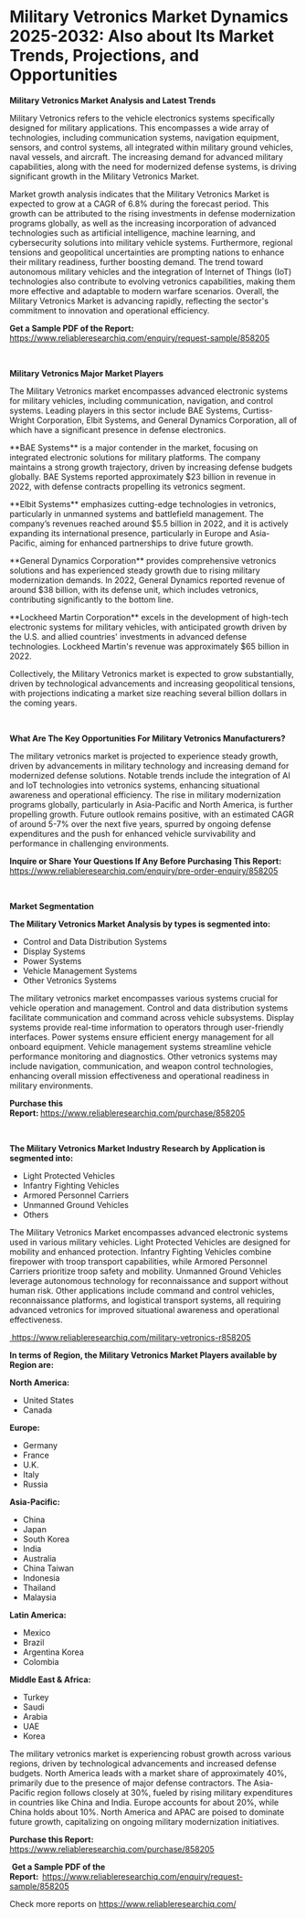 <p><h1>Military Vetronics Market Dynamics 2025-2032: Also about Its Market Trends, Projections, and Opportunities</h1></p><p><strong>Military Vetronics Market Analysis and Latest Trends</strong></p>
<p><p>Military Vetronics refers to the vehicle electronics systems specifically designed for military applications. This encompasses a wide array of technologies, including communication systems, navigation equipment, sensors, and control systems, all integrated within military ground vehicles, naval vessels, and aircraft. The increasing demand for advanced military capabilities, along with the need for modernized defense systems, is driving significant growth in the Military Vetronics Market.</p><p>Market growth analysis indicates that the Military Vetronics Market is expected to grow at a CAGR of 6.8% during the forecast period. This growth can be attributed to the rising investments in defense modernization programs globally, as well as the increasing incorporation of advanced technologies such as artificial intelligence, machine learning, and cybersecurity solutions into military vehicle systems. Furthermore, regional tensions and geopolitical uncertainties are prompting nations to enhance their military readiness, further boosting demand. The trend toward autonomous military vehicles and the integration of Internet of Things (IoT) technologies also contribute to evolving vetronics capabilities, making them more effective and adaptable to modern warfare scenarios. Overall, the Military Vetronics Market is advancing rapidly, reflecting the sector's commitment to innovation and operational efficiency.</p></p>
<p><strong>Get a Sample PDF of the Report:&nbsp;</strong> <a href="https://www.reliableresearchiq.com/enquiry/request-sample/858205?utm_campaign=3259&utm_medium=2&utm_source=Github&utm_content=ia&utm_term=08042025&utm_id=military-vetronics">https://www.reliableresearchiq.com/enquiry/request-sample/858205</a></p>
<p>&nbsp;</p>
<p><strong>Military Vetronics Major Market Players</strong></p>
<p><p>The Military Vetronics market encompasses advanced electronic systems for military vehicles, including communication, navigation, and control systems. Leading players in this sector include BAE Systems, Curtiss-Wright Corporation, Elbit Systems, and General Dynamics Corporation, all of which have a significant presence in defense electronics.</p><p>**BAE Systems** is a major contender in the market, focusing on integrated electronic solutions for military platforms. The company maintains a strong growth trajectory, driven by increasing defense budgets globally. BAE Systems reported approximately $23 billion in revenue in 2022, with defense contracts propelling its vetronics segment.</p><p>**Elbit Systems** emphasizes cutting-edge technologies in vetronics, particularly in unmanned systems and battlefield management. The company’s revenues reached around $5.5 billion in 2022, and it is actively expanding its international presence, particularly in Europe and Asia-Pacific, aiming for enhanced partnerships to drive future growth.</p><p>**General Dynamics Corporation** provides comprehensive vetronics solutions and has experienced steady growth due to rising military modernization demands. In 2022, General Dynamics reported revenue of around $38 billion, with its defense unit, which includes vetronics, contributing significantly to the bottom line.</p><p>**Lockheed Martin Corporation** excels in the development of high-tech electronic systems for military vehicles, with anticipated growth driven by the U.S. and allied countries' investments in advanced defense technologies. Lockheed Martin's revenue was approximately $65 billion in 2022.</p><p>Collectively, the Military Vetronics market is expected to grow substantially, driven by technological advancements and increasing geopolitical tensions, with projections indicating a market size reaching several billion dollars in the coming years.</p></p>
<p>&nbsp;</p>
<p><strong>What Are The Key Opportunities For Military Vetronics Manufacturers?</strong></p>
<p><p>The military vetronics market is projected to experience steady growth, driven by advancements in military technology and increasing demand for modernized defense solutions. Notable trends include the integration of AI and IoT technologies into vetronics systems, enhancing situational awareness and operational efficiency. The rise in military modernization programs globally, particularly in Asia-Pacific and North America, is further propelling growth. Future outlook remains positive, with an estimated CAGR of around 5-7% over the next five years, spurred by ongoing defense expenditures and the push for enhanced vehicle survivability and performance in challenging environments.</p></p>
<p><strong>Inquire or Share Your Questions If Any Before Purchasing This Report:</strong> <a href="https://www.reliableresearchiq.com/enquiry/pre-order-enquiry/858205?utm_campaign=3259&utm_medium=2&utm_source=Github&utm_content=ia&utm_term=08042025&utm_id=military-vetronics">https://www.reliableresearchiq.com/enquiry/pre-order-enquiry/858205</a></p>
<p>&nbsp;</p>
<p><strong>Market Segmentation</strong></p>
<p><strong>The Military Vetronics Market Analysis by types is segmented into:</strong></p>
<p><ul><li>Control and Data Distribution Systems</li><li>Display Systems</li><li>Power Systems</li><li>Vehicle Management Systems</li><li>Other Vetronics Systems</li></ul></p>
<p><p>The military vetronics market encompasses various systems crucial for vehicle operation and management. Control and data distribution systems facilitate communication and command across vehicle subsystems. Display systems provide real-time information to operators through user-friendly interfaces. Power systems ensure efficient energy management for all onboard equipment. Vehicle management systems streamline vehicle performance monitoring and diagnostics. Other vetronics systems may include navigation, communication, and weapon control technologies, enhancing overall mission effectiveness and operational readiness in military environments.</p></p>
<p><strong>Purchase this Report:&nbsp;</strong><a href="https://www.reliableresearchiq.com/purchase/858205?utm_campaign=3259&utm_medium=2&utm_source=Github&utm_content=ia&utm_term=08042025&utm_id=military-vetronics">https://www.reliableresearchiq.com/purchase/858205</a></p>
<p>&nbsp;</p>
<p><strong>The Military Vetronics Market Industry Research by Application is segmented into:</strong></p>
<p><ul><li>Light Protected Vehicles</li><li>Infantry Fighting Vehicles</li><li>Armored Personnel Carriers</li><li>Unmanned Ground Vehicles</li><li>Others</li></ul></p>
<p><p>The Military Vetronics Market encompasses advanced electronic systems used in various military vehicles. Light Protected Vehicles are designed for mobility and enhanced protection. Infantry Fighting Vehicles combine firepower with troop transport capabilities, while Armored Personnel Carriers prioritize troop safety and mobility. Unmanned Ground Vehicles leverage autonomous technology for reconnaissance and support without human risk. Other applications include command and control vehicles, reconnaissance platforms, and logistical transport systems, all requiring advanced vetronics for improved situational awareness and operational effectiveness.</p></p>
<p><a href="https://www.reliableresearchiq.com/military-vetronics-r858205?utm_campaign=3259&utm_medium=2&utm_source=Github&utm_content=ia&utm_term=08042025&utm_id=military-vetronics">&nbsp;https://www.reliableresearchiq.com/military-vetronics-r858205</a></p>
<p><strong>In terms of Region, the Military Vetronics Market Players available by Region are:</strong></p>
<p>
    <p> <strong> North America: </strong>
        <ul>
            <li>United States</li>
            <li>Canada</li>
        </ul>
        </p> 
    <p> <strong> Europe: </strong>
        <ul>
            <li>Germany</li>
            <li>France</li>
            <li>U.K.</li>
            <li>Italy</li>
            <li>Russia</li>
        </ul>
        </p> 
    <p> <strong> Asia-Pacific: </strong>
        <ul>
            <li>China</li>
            <li>Japan</li>
            <li>South Korea</li>
            <li>India</li>
            <li>Australia</li>
            <li>China Taiwan</li>
            <li>Indonesia</li>
            <li>Thailand</li>
            <li>Malaysia</li>
        </ul>
        </p> 
    <p> <strong> Latin America: </strong>
        <ul>
            <li>Mexico</li>
            <li>Brazil</li>
            <li>Argentina Korea</li>
            <li>Colombia</li>
        </ul>
        </p> 
    <p> <strong> Middle East & Africa: </strong>
        <ul>
            <li>Turkey</li>
            <li>Saudi</li>
            <li>Arabia</li>
            <li>UAE</li>
            <li>Korea</li>
        </ul>
    </p>
    </p>
<p><p>The military vetronics market is experiencing robust growth across various regions, driven by technological advancements and increased defense budgets. North America leads with a market share of approximately 40%, primarily due to the presence of major defense contractors. The Asia-Pacific region follows closely at 30%, fueled by rising military expenditures in countries like China and India. Europe accounts for about 20%, while China holds about 10%. North America and APAC are poised to dominate future growth, capitalizing on ongoing military modernization initiatives.</p></p>
<p><strong>Purchase this Report: </strong><a href="https://www.reliableresearchiq.com/purchase/858205?utm_campaign=3259&utm_medium=2&utm_source=Github&utm_content=ia&utm_term=08042025&utm_id=military-vetronics">https://www.reliableresearchiq.com/purchase/858205</a></p>
<p>&nbsp;<strong>Get a Sample PDF of the Report:&nbsp;&nbsp;</strong><a href="https://www.reliableresearchiq.com/enquiry/request-sample/858205?utm_campaign=3259&utm_medium=2&utm_source=Github&utm_content=ia&utm_term=08042025&utm_id=military-vetronics">https://www.reliableresearchiq.com/enquiry/request-sample/858205</a></p>
<p><strong></strong></p>
<p>Check more reports on <a href="https://www.reliableresearchiq.com/?utm_campaign=3259&utm_medium=2&utm_source=Github&utm_content=ia&utm_term=08042025&utm_id=military-vetronics">https://www.reliableresearchiq.com/</a></p>